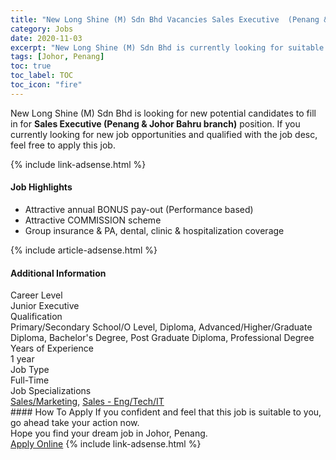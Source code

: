 ```yaml
---
title: "New Long Shine (M) Sdn Bhd Vacancies Sales Executive  (Penang & Johor Bahru branch)" 
category: Jobs 
date: 2020-11-03 
excerpt: "New Long Shine (M) Sdn Bhd is currently looking for suitable person to fill in the Sales Executive  (Penang & Johor Bahru branch) which positioned at Johor, Penang" 
tags: [Johor, Penang] 
toc: true 
toc_label: TOC 
toc_icon: "fire" 
--- 
```


<p>New Long Shine (M) Sdn Bhd is looking for new potential candidates to fill in for <b>Sales Executive  (Penang & Johor Bahru branch)</b> position. If you currently looking for new job opportunities and qualified with the job desc, feel free to apply this job.
</p>{% include link-adsense.html %} 
<div><div><h4>Job Highlights</h4></div><div><ul><li><div><div><div><div></div></div></div><div><span>Attractive annual BONUS pay-out (Performance based)</span></div></div></li><li><div><div><div><div></div></div></div><div><span>Attractive COMMISSION scheme</span></div></div></li><li><div><div><div><div></div></div></div><div><span>Group insurance &amp; PA, dental, clinic &amp; hospitalization coverage</span></div></div></li></ul></div></div> 
{% include article-adsense.html %} 
<div><div><h4>Additional Information</h4></div><div><div><div><div><div><div><div><span>Career Level</span></div><div><span>Junior Executive</span></div></div></div></div><div><div><div><div><span>Qualification</span></div><div><span>Primary/Secondary School/O Level, Diploma, Advanced/Higher/Graduate Diploma, Bachelor's Degree, Post Graduate Diploma, Professional Degree</span></div></div></div></div><div><div><div><div><span>Years of Experience</span></div><div><span>1 year</span></div></div></div></div><div><div><div><div><span>Job Type</span></div><div><span>Full-Time</span></div></div></div></div><div><div><div><div><span>Job Specializations</span></div><div><span><a href="/en/job-search/sales-marketing-jobs/">Sales/Marketing</a>, <a href="/en/job-search/engineering-technical-it-sales-jobs/">Sales - Eng/Tech/IT</a></span></div></div></div></div></div></div></div></div> 
#### How To Apply 
If you confident and feel that this job is suitable to you, go ahead take your action now. <br/> 
Hope you find your dream job in Johor, Penang. <br/> 
<a href="https://www.jobstreet.com.my/en/job/sales-executive-penang-johor-bahru-branch-4416814?jobId=jobstreet-my-job-4416814&sectionRank=29&token=0~a6e619a8-d72b-4379-aaa4-1ff499d46496&fr=SRP%20View%20In%20New%20Ta" class="btn btn--info" target="_blank" rel="nofollow noopenner">Apply Online</a> 
{% include link-adsense.html %} 